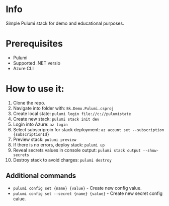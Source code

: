 # Info
Simple Pulumi stack for demo and educational purposes.

# Prerequisites
- Pulumi
- Supported .NET versio
- Azure CLI

# How to use it:

1. Clone the repo.
2. Navigate into folder with: `Bk.Demo.Pulumi.csproj`
3. Create local state: `pulumi login file://c://pulumistate`
4. Create new stack: `pulumi stack init dev`
5. Login into Azure: `az login`
6. Select subscriproin for stack deployment: `az acount set --subscription {subscriptionId}`
7. Preview stack: `pulumi preview`
8. If there is no errors, deploy stack: `pulumi up`
9. Reveal secrets values in console output: `pulumi stack output --show-secrets`
10. Destroy stack to avoid charges: `pulumi destroy`

## Additional commands
- `pulumi config set {name} {value}` - Create new config value.
- `pulumi config set --secret {name} {value}` - Create new secret config calue.

